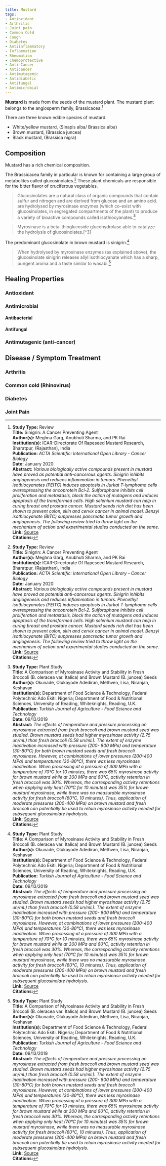 ```yaml
---
title: Mustard
tags:
- Antioxidant
- Arthritis
- Joint pain
- Common Cold
- Cough
- Diabetes
- Antiinflammatory
- Inflammation
- Rheumatism
- Chemoprotective
- Anti-Cancer
- Anticancer
- Antimutagenic
- Antidiabetic
- Antifungal
- Antimicrobial
---
```

**Mustard** is made from the seeds of the mustard plant.  The mustard plant belongs to the angiosperm family, Brassicacea.[^2]

There are three known edible species of mustard:

- White/yellow mustard, (Sinapis alba/ Brassica alba)
- Brown mustard, (Brassica juncea)
- Black mustard, (Brassica nigra)

## Composition

Mustard has a rich chemical composition.

The Brassicacea family in particular is known for containing a large group of metabolites called glucosinolates.[^2]  These plant chemicals are responsible for the bitter flavor of cruciferous vegetables.

> Glucosinolates are a natural class of organic compounds that contain sulfur and nitrogen and are derived from glucose and an amino acid. are hydrolysed by myrosinase enzymes (which co-exist with glucosinolates, in segregated compartments of the plant) to produce a variety of bioactive compounds called isothiocyanates.[^1]

> Myrosinase is a beta-thioglucoside glucohydrolase able to catalyze the hydrolysis of glucosinolates.[^3]

The predominant glucosinolate in brown mustard is sinigrin.[^1]

>  When hydrolysed by myrosinase enzymes (as explained above), the glucosinolate sinigrin releases allyl isothiocyanate which has a sharp, pungent aroma and a taste similar to wasabi.[^1]

## Healing Properties

### Antioxidant

### Antimicrobial

#### Antibacterial

#### Antifungal

### Antimutagenic (anti-cancer)

## Disease / Symptom Treatment

### Arthritis

### Common cold (Rhinovirus)

### Diabetes

### Joint Pain

[^1]: **Study Type:**  Plant Study<br>**Title:** A Comparison of Myrosinase Activity and Stability in Fresh Broccoli (B. oleracea var. Italica) and Brown Mustard (B. juncea) Seeds<br>**Author(s):** Okunade, Olukayode Adediran, Methven, Lisa, Niranjan, Keshavan<br>**Institution(s):** Department of Food Science & Technology, Federal Polytechnic Ado Ekiti. Nigeria; Department of Food & Nutritional Sciences, University of Reading, Whiteknights, Reading, U.K.<br>**Publication:** <i>Turkish Journal of Agriculture - Food Science and Technology</i><br>**Date:** 09/13/2019<br>**Abstract:** <i>The effects of temperature and pressure processing on myrosinase extracted from fresh broccoli and brown mustard seed was studied. Brown mustard seeds had higher myrosinase activity (2.75 un/mL) than fresh broccoli (0.58 un/mL). The extent of enzyme inactivation increased with pressure (200- 800 MPa) and temperature (30-80°C) for both brown mustard seeds and fresh broccoli myrosinase. However, at combinations of lower pressures (200-400 MPa) and temperatures (30-80°C), there was less myrosinase inactivation. When processing at a pressure of 300 MPa with a temperature of 70°C for 10 minutes, there was 65% myrosinase activity for brown mustard while at 300 MPa and 60°C, activity retention in fresh broccoli was 30%. Whereas, the corresponding activity retentions when applying only heat (70°C for 10 minutes) was 35% for brown mustard myrosinase, while there was no measurable myrosinase activity for fresh broccoli (60°C, 10 minutes). Thus, application of moderate pressures (200-400 MPa) on brown mustard and fresh broccoli can potentially be used to retain myrosinase activity needed for subsequent glucosinolate hydrolysis. </i><br>**Link:** [Source](https://doi.org/10.24925/turjaf.v8i1.64-68.2704)<br>**Citations:**

[^2]: **Study Type:** Review<br>**Title:** Sinigrin: A Cancer Preventing Agent<br>**Author(s):** Meghna Garg, Anubhuti Sharma, and PK Rai<br>**Institution(s):** ICAR-Directorate Of Rapeseed Mustard Research, Bharatpur, (Rajasthan), India<br>**Publication:** <i>ACTA Scientific: International Open Library - Cancer Biology</i><br>**Date:** January 2020<br>**Abstract:** <i>Various biologically active compounds present in mustard have proved as potential anti-cancerous agents. Sinigrin inhibits angiogenesis and reduces inflammation in tumors. Phenethyl isothiocyanates (PEITC) induces apoptosis in Jurkat T-lymphoma cells overexpressing the oncoprotein Bcl-2. Sulforaphane inhibits cell proliferation and metastasis, block the action of mutagens and induces apoptosis of the transformed cells. High selenium mustard can help in curing breast and prostate cancer. Mustard seeds rich diet has been shown to prevent colon, skin and cervix cancer in animal model. Benzyl isothiocyanate (BITC) suppresses pancreatic tumor growth and angiogenesis. The following review tried to throw light on the mechanism of action and experimental studies conducted on the same.</i><br>**Link:** [Source](https://actascientific.com/ASCB/sinigrin-a-cancer-preventing-agent.php)<br>**Citations:**